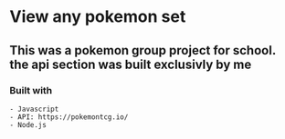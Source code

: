 # View any pokemon set
## This was a pokemon group project for school. the api section was built exclusivly by me

### Built with 
    - Javascript
    - API: https://pokemontcg.io/
    - Node.js
